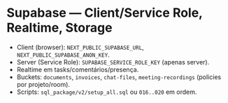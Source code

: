 # Supabase — Client/Service Role, Realtime, Storage

- Client (browser): `NEXT_PUBLIC_SUPABASE_URL`, `NEXT_PUBLIC_SUPABASE_ANON_KEY`.
- Server (Service Role): `SUPABASE_SERVICE_ROLE_KEY` (apenas server).
- Realtime em tasks/comentários/presença.
- Buckets: `documents`, `invoices`, `chat-files`, `meeting-recordings` (policies por projeto/room).
- Scripts: `sql_package/v2/setup_all.sql` ou `016..020` em ordem.
